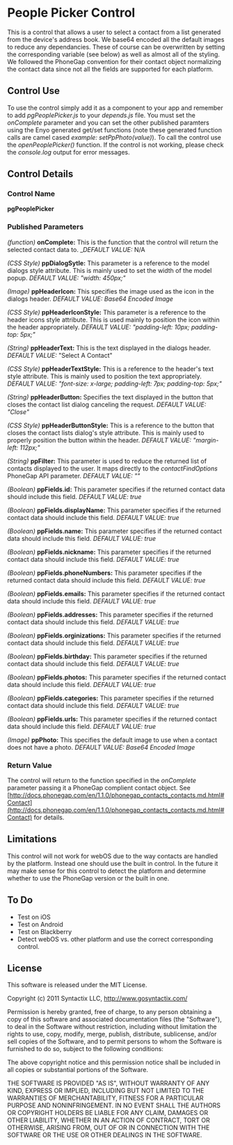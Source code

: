 People Picker Control
=====================

This is a control that allows a user to select a contact from a list generated from the device's address book.  We base64 encoded all the default images to reduce any dependancies.  These of course can be overwritten by setting the corresponding variable (see below) as well as almost all of the styling.  We followed the PhoneGap convention for their contact object normalizing the contact data since not all the fields are supported for each platform.

## Control Use

To use the control simply add it as a component to your app and remember to add _pgPeoplePicker.js_ to your _depends.js_ file.  You must set the _onComplete_ parameter and you can set the other published paramters using the Enyo generated get/set functions (note these generated function calls are camel cased _example: setPpPhoto(value)_).  To call the control use the _openPeoplePicker()_ function.  If the control is not working, please check the _console.log_ output for error messages.

## Control Details

### Control Name

**pgPeoplePicker**

### Published Parameters

_(function)_ **onComplete:** This is the function that the control will return the selected contact data to. _*DEFAULT VALUE:* N/A

_(CSS Style)_ **ppDialogSytle:** This parameter is a reference to the model dialogs style attribute. This is mainly used to set the width of the model popup. _*DEFAULT VALUE:* "width: 450px;"_

_(Image)_ **ppHeaderIcon:** This specifies the image used as the icon in the dialogs header. _*DEFAULT VALUE:* Base64 Encoded Image_

_(CSS Style)_ **ppHeaderIconStyle:** This parameter is a reference to the header icons style attribute. This is used mainly to position the icon within the header appropriately.  _*DEFAULT VALUE:* "padding-left: 10px; padding-top: 5px;"_

_(String)_ **ppHeaderText:** This is the text displayed in the dialogs header.  _*DEFAULT VALUE:*_ "Select A Contact"

_(CSS Style)_ **ppHeaderTextStyle:** This is a reference to the header's text style attribute. This is mainly used to position the text appropriately.  _*DEFAULT VALUE:* "font-size: x-large; padding-left: 7px; padding-top: 5px;"_

_(String)_ **ppHeaderButton:** Specifies the text displayed in the button that closes the contact list dialog canceling the request.  _*DEFAULT VALUE:* "Close"_

_(CSS Style)_ **ppHeaderButtonStyle:** This is a reference to the button that closes the contact lists dialog's style attribute.  This is mainly used to properly position the button within the header.  _*DEFAULT VALUE:* "margin-left: 112px;"_

_(String)_ **ppFilter:** This parameter is used to reduce the returned list of contacts displayed to the user.  It maps directly to the _contactFindOptions_ PhoneGap API parameter.  _*DEFAULT VALUE:* ""_

_(Boolean)_ **ppFields.id:** This parameter specifies if the returned contact data should include this field.  _*DEFAULT VALUE:* true_

_(Boolean)_ **ppFields.displayName:** This parameter specifies if the returned contact data should include this field.  _*DEFAULT VALUE:* true_

_(Boolean)_ **ppFields.name:** This parameter specifies if the returned contact data should include this field.  _*DEFAULT VALUE:* true_

_(Boolean)_ **ppFields.nickname:** This parameter specifies if the returned contact data should include this field.  _*DEFAULT VALUE:* true_

_(Boolean)_ **ppFields.phoneNumbers:** This parameter specifies if the returned contact data should include this field.  _*DEFAULT VALUE:* true_

_(Boolean)_ **ppFields.emails:** This parameter specifies if the returned contact data should include this field.  _*DEFAULT VALUE:* true_

_(Boolean)_ **ppFields.addresses:** This parameter specifies if the returned contact data should include this field.  _*DEFAULT VALUE:* true_

_(Boolean)_ **ppFields.orginizations:** This parameter specifies if the returned contact data should include this field.  _*DEFAULT VALUE:* true_

_(Boolean)_ **ppFields.birthday:** This parameter specifies if the returned contact data should include this field.  _*DEFAULT VALUE:* true_

_(Boolean)_ **ppFields.photos:** This parameter specifies if the returned contact data should include this field.  _*DEFAULT VALUE:* true_

_(Boolean)_ **ppFields.categories:** This parameter specifies if the returned contact data should include this field.  _*DEFAULT VALUE:* true_

_(Boolean)_ **ppFields.urls:** This parameter specifies if the returned contact data should include this field.  _*DEFAULT VALUE:* true_

_(Image)_ **ppPhoto:** This specifies the default image to use when a contact does not have a photo.  _*DEFAULT VALUE:* Base64 Encoded Image_

### Return Value

The control will return to the function specified in the _onComplete_ parameter passing it a PhoneGap complient contact object. See [http://docs.phonegap.com/en/1.1.0/phonegap_contacts_contacts.md.html#Contact](http://docs.phonegap.com/en/1.1.0/phonegap_contacts_contacts.md.html#Contact) for details.

## Limitations

This control will not work for webOS due to the way contacts are handled by the platform.  Instead one should use the built in control. In the future it may make sense for this control to detect the platform and determine whether to use the PhoneGap version or the built in one.

## To Do

- Test on iOS
- Test on Android
- Test on Blackberry
- Detect webOS vs. other platform and use the correct corresponding control.

## License

This software is released under the MIT License.

Copyright (c) 2011 Syntactix LLC, http://www.gosyntactix.com/

Permission is hereby granted, free of charge, to any person
obtaining a copy of this software and associated documentation
files (the "Software"), to deal in the Software without
restriction, including without limitation the rights to use,
copy, modify, merge, publish, distribute, sublicense, and/or sell
copies of the Software, and to permit persons to whom the
Software is furnished to do so, subject to the following
conditions:

The above copyright notice and this permission notice shall be
included in all copies or substantial portions of the Software.

THE SOFTWARE IS PROVIDED "AS IS", WITHOUT WARRANTY OF ANY KIND,
EXPRESS OR IMPLIED, INCLUDING BUT NOT LIMITED TO THE WARRANTIES
OF MERCHANTABILITY, FITNESS FOR A PARTICULAR PURPOSE AND
NONINFRINGEMENT. IN NO EVENT SHALL THE AUTHORS OR COPYRIGHT
HOLDERS BE LIABLE FOR ANY CLAIM, DAMAGES OR OTHER LIABILITY,
WHETHER IN AN ACTION OF CONTRACT, TORT OR OTHERWISE, ARISING
FROM, OUT OF OR IN CONNECTION WITH THE SOFTWARE OR THE USE OR
OTHER DEALINGS IN THE SOFTWARE.


